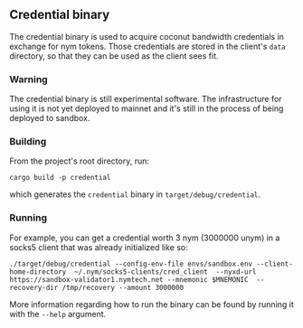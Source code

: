<!--
Copyright 2023 - Nym Technologies SA <contact@nymtech.net>
SPDX-License-Identifier: Apache-2.0
-->

## Credential binary

The credential binary is used to acquire coconut bandwidth credentials in exchange for nym tokens. Those credentials are stored in the client's `data` directory, so that they can be used as the client sees fit.

### Warning

The credential binary is still experimental software. The infrastructure for using it is not yet deployed to mainnet and it's still in the process of being deployed to sandbox.

### Building

From the project's root directory, run:
```
cargo build -p credential
```
which generates the `credential` binary in `target/debug/credential`.


### Running

For example, you can get a credential worth 3 nym (3000000 unym) in a socks5 client that was already initialized like so:

```
./target/debug/credential --config-env-file envs/sandbox.env --client-home-directory  ~/.nym/socks5-clients/cred_client  --nyxd-url  https://sandbox-validator1.nymtech.net --mnemonic $MNEMONIC  --recovery-dir /tmp/recovery --amount 3000000
```

More information regarding how to run the binary can be found by running it with the `--help` argument.

